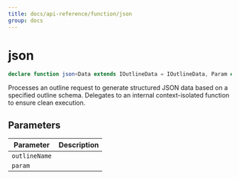 ```yaml
---
title: docs/api-reference/function/json
group: docs
---
```


# json

```ts
declare function json<Data extends IOutlineData = IOutlineData, Param extends IOutlineParam = IOutlineParam>(outlineName: OutlineName, param?: IOutlineParam): Promise<IOutlineResult<Data, Param>>;
```

Processes an outline request to generate structured JSON data based on a specified outline schema.
Delegates to an internal context-isolated function to ensure clean execution.

## Parameters

| Parameter | Description |
|-----------|-------------|
| `outlineName` | |
| `param` | |
